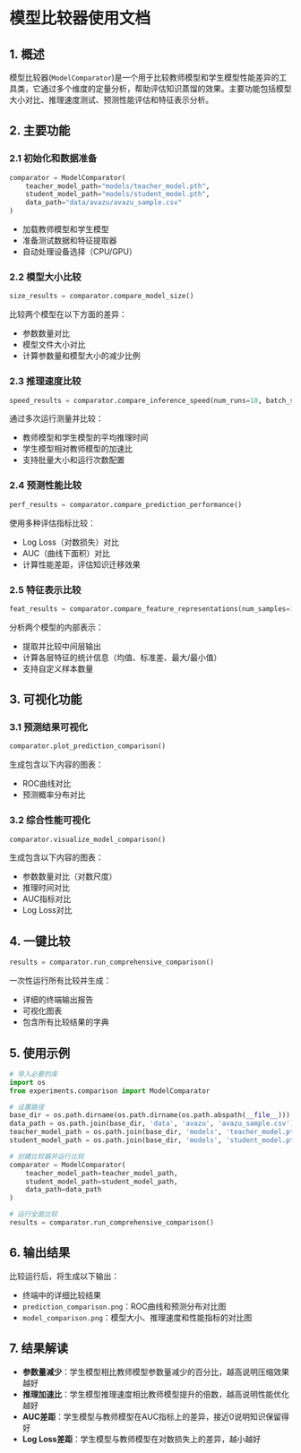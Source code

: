 # 模型比较器使用文档

## 1. 概述

模型比较器(`ModelComparator`)是一个用于比较教师模型和学生模型性能差异的工具类，它通过多个维度的定量分析，帮助评估知识蒸馏的效果。主要功能包括模型大小对比、推理速度测试、预测性能评估和特征表示分析。

## 2. 主要功能

### 2.1 初始化和数据准备

```python
comparator = ModelComparator(
    teacher_model_path="models/teacher_model.pth",
    student_model_path="models/student_model.pth",
    data_path="data/avazu/avazu_sample.csv"
)
```

- 加载教师模型和学生模型
- 准备测试数据和特征提取器
- 自动处理设备选择（CPU/GPU）

### 2.2 模型大小比较

```python
size_results = comparator.compare_model_size()
```

比较两个模型在以下方面的差异：
- 参数数量对比
- 模型文件大小对比
- 计算参数量和模型大小的减少比例

### 2.3 推理速度比较

```python
speed_results = comparator.compare_inference_speed(num_runs=10, batch_size=1000)
```

通过多次运行测量并比较：
- 教师模型和学生模型的平均推理时间
- 学生模型相对教师模型的加速比
- 支持批量大小和运行次数配置

### 2.4 预测性能比较

```python
perf_results = comparator.compare_prediction_performance()
```

使用多种评估指标比较：
- Log Loss（对数损失）对比
- AUC（曲线下面积）对比 
- 计算性能差距，评估知识迁移效果

### 2.5 特征表示比较

```python
feat_results = comparator.compare_feature_representations(num_samples=1000)
```

分析两个模型的内部表示：
- 提取并比较中间层输出
- 计算各层特征的统计信息（均值、标准差、最大/最小值）
- 支持自定义样本数量

## 3. 可视化功能

### 3.1 预测结果可视化

```python
comparator.plot_prediction_comparison()
```

生成包含以下内容的图表：
- ROC曲线对比
- 预测概率分布对比

### 3.2 综合性能可视化

```python
comparator.visualize_model_comparison()
```

生成包含以下内容的图表：
- 参数数量对比（对数尺度）
- 推理时间对比
- AUC指标对比
- Log Loss对比

## 4. 一键比较

```python
results = comparator.run_comprehensive_comparison()
```

一次性运行所有比较并生成：
- 详细的终端输出报告
- 可视化图表
- 包含所有比较结果的字典

## 5. 使用示例

```python
# 导入必要的库
import os
from experiments.comparison import ModelComparator

# 设置路径
base_dir = os.path.dirname(os.path.dirname(os.path.abspath(__file__)))
data_path = os.path.join(base_dir, 'data', 'avazu', 'avazu_sample.csv')
teacher_model_path = os.path.join(base_dir, 'models', 'teacher_model.pth')
student_model_path = os.path.join(base_dir, 'models', 'student_model.pth')

# 创建比较器并运行比较
comparator = ModelComparator(
    teacher_model_path=teacher_model_path,
    student_model_path=student_model_path,
    data_path=data_path
)

# 运行全面比较
results = comparator.run_comprehensive_comparison()
```

## 6. 输出结果

比较运行后，将生成以下输出：
- 终端中的详细比较结果
- `prediction_comparison.png`：ROC曲线和预测分布对比图
- `model_comparison.png`：模型大小、推理速度和性能指标的对比图

## 7. 结果解读

- **参数量减少**：学生模型相比教师模型参数量减少的百分比，越高说明压缩效果越好
- **推理加速比**：学生模型推理速度相比教师模型提升的倍数，越高说明性能优化越好
- **AUC差距**：学生模型与教师模型在AUC指标上的差异，接近0说明知识保留得好
- **Log Loss差距**：学生模型与教师模型在对数损失上的差异，越小越好